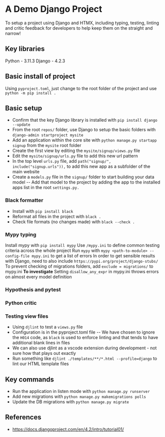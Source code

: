 # A Demo Django Project

To setup a project using Django and HTMX, including typing, testing, linting and critic feedback for developers to help keep them on the straight and narrow!

## Key libraries

Python - 3.11.3
Django - 4.2.3

## Basic install of project

Using `pyproject.toml`, just change to the root folder of the project and use `python -m pip install .`

## Basic setup

- Confirm that the key Django library is installed with `pip install django --update`
- From the root `repos/` folder, use Django to setup the basic folders with `django-admin startproject mysite`
- Add an application within the core site with `python manage.py startapp signup` from the `mysite` root folder
- Create the first view by editing the `mysite/signup/views.py` file
- Edit the `mysite/signup/urls.py` file to add this new url pattern
- In the top level `urls.py` file, add `path("signup/", include("signup.urls")),` to add this new app as a subfolder of the main website
- Create a `models.py` file in the `signup/` folder to start building your data model
-- Add that model to the project by adding the app to the installed apps list in the root `settings.py.`

### Black formatter
- Install with `pip install black`
- Reformat all files in the project with `black .`
- Check file formats (no changes made) with `black --check .`

### Mypy typing

Install mypy with `pip install mypy`
Use `/mypy.ini` to define common testing criteria across the whole project
Run `mypy` with `mypy <path-to-module> --config-file mypy.ini` to get a list of errors
In order to get sensible results with Django, need to also include `https://pypi.org/project/django-stubs/`
To prevent checking of migrations folders, add `exclude = migrations/` to mypy.ini
**To investigate** Setting `disallow_any_expr` in mypy.ini throws errors on almost every model definition

### Hypothesis and pytest
### Python critic

### Testing view files

- Using `djlint` to test a `views.py` file
- Configuration is in the pyproject.toml file
-- We have chosen to ignore the `H014` code, as `black` is used to enforce linting and that tends to have additional blank lines in files
- We can also use djlint as a vscode extension during development - not sure how that plays out exactly
- Run something like `djlint ./templates/**/*.html --profile=django` to lint our HTML template files

## Key commands

- Run the application in listen mode with `python manage.py runserver`
- Add new migrations with `python manage.py makemigrations polls`
- Update the DB migrations with `python manage.py migrate`


## References

- https://docs.djangoproject.com/en/4.2/intro/tutorial01/